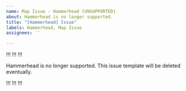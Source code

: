 ```yaml
---
name: Map Issue - Hammerhead [UNSUPPORTED]
about: Hammerhead is no longer supported.
title: "[Hammerhead] Issue"
labels: Hammerhead, Map Issue
assignees: ''

---
```


!!! !!! !!!

Hammerhead is no longer supported. This issue template will be deleted eventually.

!!! !!! !!!
